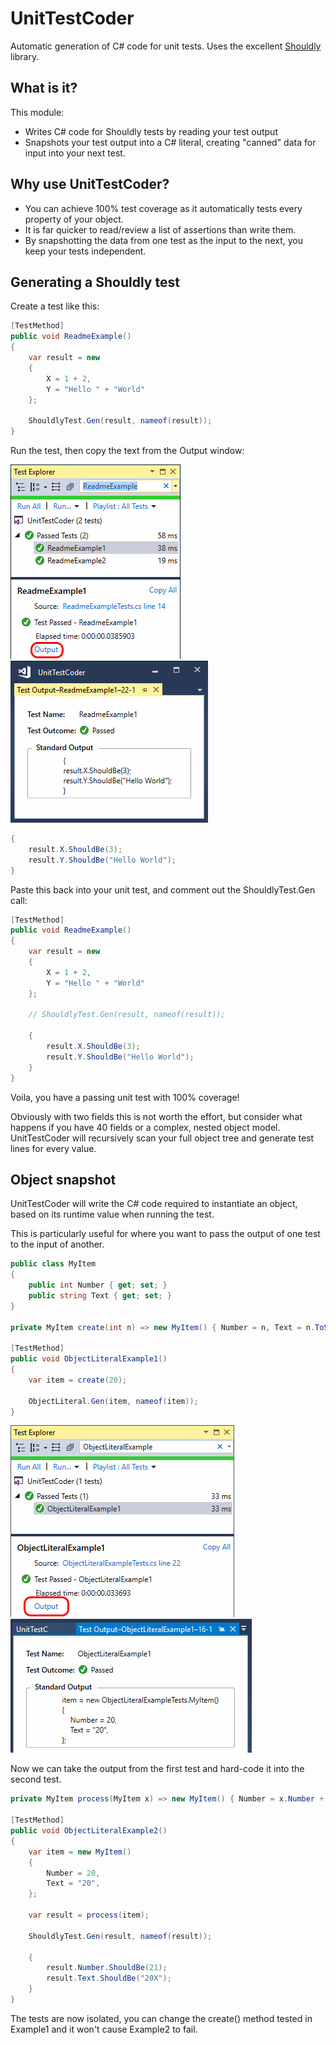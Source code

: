 # UnitTestCoder
Automatic generation of C# code for unit tests. Uses the excellent [Shouldly](https://github.com/shouldly/shouldly) library.

## What is it?

This module:
- Writes C# code for Shouldly tests by reading your test output
- Snapshots your test output into a C# literal, creating "canned" data for input into your next test.

## Why use UnitTestCoder?

- You can achieve 100% test coverage as it automatically tests every property of your object.
- It is far quicker to read/review a list of assertions than write them.
- By snapshotting the data from one test as the input to the next, you keep your tests independent.

## Generating a Shouldly test

Create a test like this:

``` C#
[TestMethod]
public void ReadmeExample()
{
    var result = new
    {
        X = 1 + 2,
        Y = "Hello " + "World"
    };

    ShouldlyTest.Gen(result, nameof(result));
}
```

Run the test, then copy the text from the Output window:

![ReadmeExample1.1](https://raw.githubusercontent.com/alansingfield/UnitTestCoder/master/img/ReadmeExample1.1.png)
![ReadmeExample1.2](https://raw.githubusercontent.com/alansingfield/UnitTestCoder/master/img/ReadmeExample1.2.png)
``` C#
{
    result.X.ShouldBe(3);
    result.Y.ShouldBe("Hello World");
}
```

Paste this back into your unit test, and comment out the ShouldlyTest.Gen call:

``` C#
[TestMethod]
public void ReadmeExample()
{
    var result = new
    {
        X = 1 + 2,
        Y = "Hello " + "World"
    };

    // ShouldlyTest.Gen(result, nameof(result));

    {
        result.X.ShouldBe(3);
        result.Y.ShouldBe("Hello World");
    }
}
```

Voila, you have a passing unit test with 100% coverage!

Obviously with two fields this is not worth the effort, but consider what happens if you have 40 fields or a complex, nested object model. UnitTestCoder will recursively scan your full object tree and generate test lines for every value.

## Object snapshot

UnitTestCoder will write the C# code required to instantiate an object, based on its runtime value when running the test.

This is particularly useful for where you want to pass the output of one test to the input of another. 

``` c#
public class MyItem
{
    public int Number { get; set; }
    public string Text { get; set; }
}

private MyItem create(int n) => new MyItem() { Number = n, Text = n.ToString() };

[TestMethod]
public void ObjectLiteralExample1()
{
    var item = create(20);

    ObjectLiteral.Gen(item, nameof(item));
}
```

![ObjectLiteralExample1](https://raw.githubusercontent.com/alansingfield/UnitTestCoder/master/img/ObjectLiteralExample1.png)
![ObjectLiteralExample2](https://raw.githubusercontent.com/alansingfield/UnitTestCoder/master/img/ObjectLiteralExample2.png)


Now we can take the output from the first test and hard-code it into the second test.

``` c#
private MyItem process(MyItem x) => new MyItem() { Number = x.Number + 1, Text = x.Text + "X" };

[TestMethod]
public void ObjectLiteralExample2()
{
    var item = new MyItem()
    {
        Number = 20,
        Text = "20",
    };

    var result = process(item);

    ShouldlyTest.Gen(result, nameof(result));

    {
        result.Number.ShouldBe(21);
        result.Text.ShouldBe("20X");
    }
}

```

The tests are now isolated, you can change the create() method tested in Example1 and it won't cause Example2 to fail.
